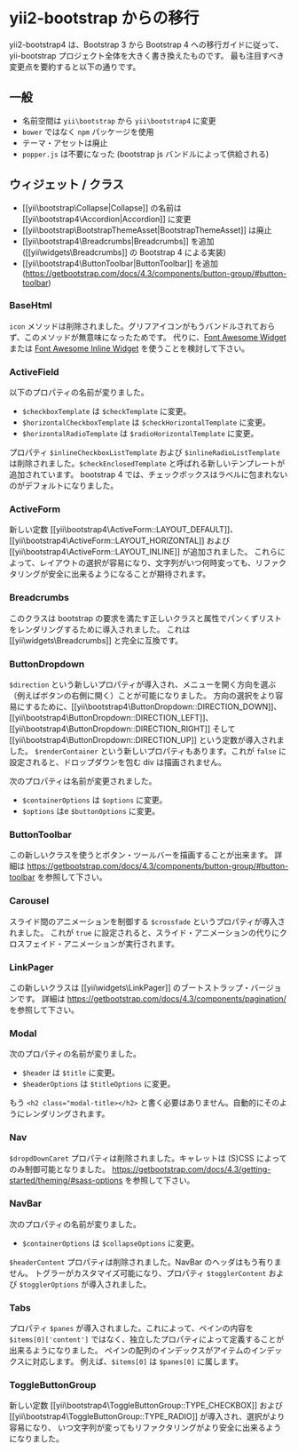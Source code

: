 yii2-bootstrap からの移行
=========================

yii2-bootstrap4 は、Bootstrap 3 から Bootstrap 4 への移行ガイドに従って、yii-bootstrap プロジェクト全体を大きく書き換えたものです。
最も注目すべき変更点を要約すると以下の通りです。

## 一般

* 名前空間は `yii\bootstrap` から `yii\bootstrap4` に変更
* `bower` ではなく `npm` パッケージを使用
* テーマ・アセットは廃止
* `popper.js` は不要になった (bootstrap js バンドルによって供給される) 

## ウィジェット / クラス

* [[yii\bootstrap\Collapse|Collapse]] の名前は [[yii\bootstrap4\Accordion|Accordion]] に変更
* [[yii\bootstrap\BootstrapThemeAsset|BootstrapThemeAsset]] は廃止
* [[yii\bootstrap4\Breadcrumbs|Breadcrumbs]] を追加 ([[yii\widgets\Breadcrumbs]] の Bootstrap 4 による実装)
* [[yii\bootstrap4\ButtonToolbar|ButtonToolbar]] を追加 (https://getbootstrap.com/docs/4.3/components/button-group/#button-toolbar)

### BaseHtml

`icon` メソッドは削除されました。グリフアイコンがもうバンドルされておらず、このメソッドが無意味になったためです。
代りに、[Font Awesome Widget](https://github.com/rmrevin/yii2-fontawesome) または
[Font Awesome Inline Widget](https://github.com/Thoulah/yii2-fontawesome-inline) を使うことを検討して下さい。

### ActiveField

以下のプロパティの名前が変りました。
* `$checkboxTemplate` は `$checkTemplate` に変更。
* `$horizontalCheckboxTemplate` は `$checkHorizontalTemplate` に変更。
* `$horizontalRadioTemplate` は `$radioHorizontalTemplate` に変更。

プロパティ `$inlineCheckboxListTemplate` および `$inlineRadioListTemplate` は削除されました。`$checkEnclosedTemplate` と呼ばれる新しいテンプレートが追加されています。
bootstrap 4 では、チェックボックスはラベルに包まれないのがデフォルトになりました。

### ActiveForm

新しい定数 [[yii\bootstrap4\ActiveForm::LAYOUT_DEFAULT]]、[[yii\bootstrap4\ActiveForm::LAYOUT_HORIZONTAL]]
および [[yii\bootstrap4\ActiveForm::LAYOUT_INLINE]] が追加されました。
これらによって、レイアウトの選択が容易になり、文字列がいつ何時変っても、リファクタリングが安全に出来るようになることが期待されます。

### Breadcrumbs

このクラスは bootstrap の要求を満たす正しいクラスと属性でパンくずリストをレンダリングするために導入されました。
これは [[yii\widgets\Breadcrumbs]] と完全に互換です。

### ButtonDropdown

`$direction` という新しいプロパティが導入され、メニューを開く方向を選ぶ（例えばボタンの右側に開く）ことが可能になりました。
方向の選択をより容易にするために、[[yii\bootstrap4\ButtonDropdown::DIRECTION_DOWN]]、[[yii\bootstrap4\ButtonDropdown::DIRECTION_LEFT]]、
[[yii\bootstrap4\ButtonDropdown::DIRECTION_RIGHT]] そして
[[yii\bootstrap4\ButtonDropdown::DIRECTION_UP]] という定数が導入されました。
`$renderContainer` という新しいプロパティもあります。これが `false` に設定されると、ドロップダウンを包む div は描画されません。

次のプロパティは名前が変更されました。
* `$containerOptions` は `$options` に変更。
* `$options` はe `$buttonOptions` に変更。

### ButtonToolbar

この新しいクラスを使うとボタン・ツールバーを描画することが出来ます。
詳細は https://getbootstrap.com/docs/4.3/components/button-group/#button-toolbar を参照して下さい。

### Carousel

スライド間のアニメーションを制御する `$crossfade` というプロパティが導入されました。
これが `true` に設定されると、スライド・アニメーションの代りにクロスフェイド・アニメーションが実行されます。

### LinkPager

この新しいクラスは [[yii\widgets\LinkPager]] のブートストラップ・バージョンです。
詳細は https://getbootstrap.com/docs/4.3/components/pagination/ を参照して下さい。

### Modal


次のプロパティの名前が変りました。
* `$header` は `$title` に変更。
* `$headerOptions` は `$titleOptions` に変更。

もう `<h2 class="modal-title></h2>` と書く必要はありません。自動的にそのようにレンダリングされます。

### Nav

`$dropdDownCaret` プロパティは削除されました。キャレットは (S)CSS によってのみ制御可能となりました。
https://getbootstrap.com/docs/4.3/getting-started/theming/#sass-options を参照して下さい。

### NavBar

次のプロパティの名前が変りました。
* `$containerOptions` は `$collapseOptions` に変更。

`$headerContent` プロパティは削除されました。NavBar のヘッダはもう有りません。
トグラーがカスタマイズ可能になり、プロパティ `$togglerContent` および `$togglerOptions` が導入されました。

### Tabs

プロパティ `$panes` が導入されました。これによって、ペインの内容を `$items[0]['content']` ではなく、独立したプロパティによって定義することが出来るようになりました。
ペインの配列のインデックスがアイテムのインデックスに対応します。
例えば、`$items[0]` は `$panes[0]` に属します。

### ToggleButtonGroup

新しい定数 [[yii\bootstrap4\ToggleButtonGroup::TYPE_CHECKBOX]] および
[[yii\bootstrap4\ToggleButtonGroup::TYPE_RADIO]] が導入され、選択がより容易になり、
いつ文字列が変ってもリファクタリングがより安全に出来るようになりました。
